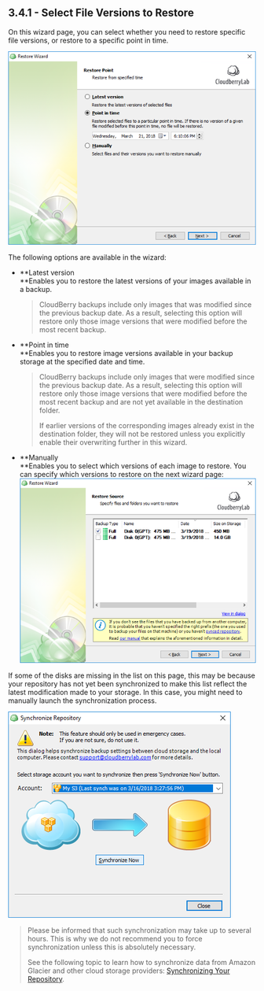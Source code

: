 ## 3.4.1 - Select File Versions to Restore

On this wizard page, you can select whether you need to restore specific file versions, or restore to a specific point in time.

![](/assets/image-based-select-file-versions-to-restore.png)

The following options are available in the wizard:

* **Latest version          
  **Enables you to restore the latest versions of your images available in a backup.

  > CloudBerry backups include only images that was modified since the previous backup date. As a result, selecting this option will restore only those image versions that were modified before the most recent backup.

* **Point in time          
  **Enables you to restore image versions available in your backup storage at the specified date and time.

  > CloudBerry backups include only images that were modified since the previous backup date. As a result, selecting this option will restore only those image versions that were modified before the most recent backup and are not yet available in the destination folder.
  >
  > If earlier versions of the corresponding images already exist in the destination folder, they will not be restored unless you explicitly enable their overwriting further in this wizard.

* **Manually          
  **Enables you to select which versions of each image to restore. You can specify which versions to restore on the next wizard page:  
  ![](/assets/image-based-select-image.png)

If some of the disks are missing in the list on this page, this may be because your repository has not yet been synchronized to make this list reflect the latest modification made to your storage. In this case, you might need to manually launch the synchronization process.

![](/assets/synchronize-repository-dialog-window.png)

> Please be informed that such synchronization may take up to several hours. This is why we do not recommend you to force synchronization unless this is absolutely necessary.
>
> See the following topic to learn how to synchronize data from Amazon Glacier and other cloud storage providers: [Synchronizing Your Repository](https://www.gitbook.com/book/yuriyshutov/restore-wizard-draft/edit#).



